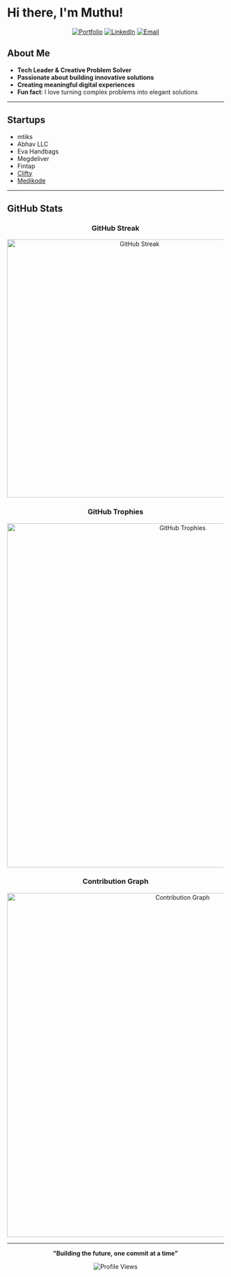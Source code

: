 # Hi there, I'm Muthu!

<div align="center">
  
[![Portfolio](https://img.shields.io/badge/Portfolio-Visit%20My%20Website-f39c12?style=for-the-badge&logo=google-chrome&logoColor=white)](https://muthuka.github.io)
[![LinkedIn](https://img.shields.io/badge/LinkedIn-Connect-0077B5?style=for-the-badge&logo=linkedin&logoColor=white)](https://linkedin.com/in/muthuka)
[![Email](https://img.shields.io/badge/Email-Get%20In%20Touch-D14836?style=for-the-badge&logo=gmail&logoColor=white)](mailto:muthu.kumar@me.com)

</div>

## About Me

- **Tech Leader & Creative Problem Solver**
- **Passionate about building innovative solutions**
- **Creating meaningful digital experiences**
- **Fun fact**: I love turning complex problems into elegant solutions

---

## Startups

- mtiks
- Abhav LLC
- Eva Handbags
- Megdeliver
- Fintap
- [Clifty](https://clifty.io)
- [Medikode](https://medikode.ai)

---

## GitHub Stats

<div align="center">
  
### **GitHub Streak**

<img src="https://streak-stats.demolab.com?user=muthuka" alt="GitHub Streak" width="600">

### **GitHub Trophies**

<img src="https://github-profile-trophy.vercel.app/?username=muthuka&no-frame=true&column=7" alt="GitHub Trophies" width="800">

### **Contribution Graph**

<img src="https://github-readme-activity-graph.vercel.app/graph?username=muthuka&theme=github-light&hide_border=true" alt="Contribution Graph" width="800">

</div>

---

<div align="center">
  
**"Building the future, one commit at a time"**

<img src="https://komarev.com/ghpvc/?username=muthuka&color=f39c12&style=for-the-badge" alt="Profile Views">

</div>
